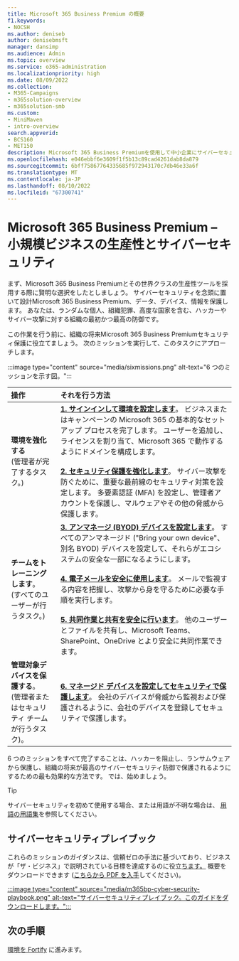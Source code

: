 ```yaml
---
title: Microsoft 365 Business Premium の概要
f1.keywords:
- NOCSH
ms.author: deniseb
author: denisebmsft
manager: dansimp
ms.audience: Admin
ms.topic: overview
ms.service: o365-administration
ms.localizationpriority: high
ms.date: 08/09/2022
ms.collection:
- M365-Campaigns
- m365solution-overview
- m365solution-smb
ms.custom:
- MiniMaven
- intro-overview
search.appverid:
- BCS160
- MET150
description: Microsoft 365 Business Premiumを使用して中小企業にサイバーセキュリティを実装する方法について説明します。 サイバーセキュリティの機能と機能は、サイバー攻撃やセキュリティ侵害を防ぐために最適化され、高度なサイバー防御を使用してデータ、デバイス、情報を保護するのに役立ちます。
ms.openlocfilehash: e046ebbf6e3609f1f5b13c89cad4261dab8da879
ms.sourcegitcommit: 6bff75867764335685f972943170c7db46e33a6f
ms.translationtype: MT
ms.contentlocale: ja-JP
ms.lasthandoff: 08/10/2022
ms.locfileid: "67300741"
---
```

# <a name="microsoft-365-business-premium--productivity-and-cybersecurity-for-small-business"></a>Microsoft 365 Business Premium – 小規模ビジネスの生産性とサイバーセキュリティ

まず、Microsoft 365 Business Premiumとその世界クラスの生産性ツールを採用する際に賢明な選択をしたとしましょう。 サイバーセキュリティを念頭に置いて設計Microsoft 365 Business Premium、データ、デバイス、情報を保護します。 あなたは、ランダムな個人、組織犯罪、高度な国家を含む、ハッカーやサイバー攻撃に対する組織の最初かつ最高の防御です。

この作業を行う前に、組織の将来Microsoft 365 Business Premiumセキュリティ保護に役立てましょう。 次のミッションを実行して、このタスクにアプローチします。 

:::image type="content" source="media/sixmissions.png" alt-text="6 つのミッションを示す図。":::

| 操作 | それを行う方法 |
|:---|:---|
| **環境を強化する** <br/> (管理者が完了するタスク。) | [**1. サインインして環境を設定します**](m365bp-setup-overview.md)。 ビジネスまたはキャンペーンの Microsoft 365 の基本的なセットアップ プロセスを完了します。 ユーザーを追加し、ライセンスを割り当て、Microsoft 365 で動作するようにドメインを構成します。<br/><br/>[**2. セキュリティ保護を強化します**](m365bp-security-overview.md)。 サイバー攻撃を防ぐために、重要な最前線のセキュリティ対策を設定します。 多要素認証 (MFA) を設定し、管理者アカウントを保護し、マルウェアやその他の脅威から保護します。 |
| **チームをトレーニングします**。<br/>(すべてのユーザーが行うタスク。) | [**3. アンマネージ (BYOD) デバイスを設定します**](m365bp-protect-pcs-macs.md)。 すべてのアンマネージド ("Bring your own device"、別名 BYOD) デバイスを設定して、それらがエコシステムの安全な一部になるようにします。<br/><br/>[**4. 電子メールを安全に使用します**](m365bp-protect-email-overview.md)。 メールで監視する内容を把握し、攻撃から身を守るために必要な手順を実行します。<br/><br/>[**5. 共同作業と共有を安全に行います**](m365bp-collaborate-share-securely.md)。 他のユーザーとファイルを共有し、Microsoft Teams、SharePoint、OneDrive とより安全に共同作業できます。 |
| **管理対象デバイスを保護する**。 <br/>(管理者またはセキュリティ チームが行うタスク)。 | [**6. マネージド デバイスを設定してセキュリティで保護します**](m365bp-protect-devices.md)。 会社のデバイスが脅威から監視および保護されるように、会社のデバイスを登録してセキュリティで保護します。 |

6 つのミッションをすべて完了することは、ハッカーを阻止し、ランサムウェアから保護し、組織の将来が最高のサイバーセキュリティ防御で保護されるようにするための最も効果的な方法です。 では、始めましょう。

> [!TIP]
> サイバーセキュリティを初めて使用する場合、または用語が不明な場合は、 [用語の用語集](m365bp-glossary.yml)を参照してください。

## <a name="cybersecurity-playbook"></a>サイバーセキュリティプレイブック

これらのミッションのガイダンスは、信頼ゼロの手法に基づいており、ビジネスが「ザ・ビジネス」で説明されている目標を達成するのに役立[ちます。](https://go.microsoft.com/fwlink/p/?linkid=2015598) 概要をダウンロードできます ([こちらから PDF を入手](https://download.microsoft.com/download/9/c/1/9c167271-8209-492e-acc2-38a39d1834c2/m365bp-cybersecurity-playbook.pdf)してください)。

[:::image type="content" source="media/m365bp-cyber-security-playbook.png" alt-text="サイバーセキュリティプレイブック。このガイドをダウンロードします。":::](https://download.microsoft.com/download/9/c/1/9c167271-8209-492e-acc2-38a39d1834c2/m365bp-cybersecurity-playbook.pdf)

## <a name="next-steps"></a>次の手順

[環境を Fortify](m365bp-setup-overview.md) に進みます。


